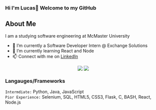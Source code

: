 ### Hi I'm Lucas👋 Welcome to my GitHub
<h2> About Me </h2>
<p>I am a studying software engineering at McMaster University</p>

* 🔭 I’m currently a Software Developer Intern @ Exchange Solutions
* 🌱 I’m currently learning React and Node
* 📫 Connect with me on <a href="https://www.linkedin.com/in/lucasichen/">LinkedIn</a>

<div align="center">
   <img align="center" src="https://github-readme-stats.vercel.app/api?username=lucasichen&count_private=true&show_icons=true&hide_rank=true" />
   <img align="center" src="https://github-readme-stats.vercel.app/api/top-langs/?username=lucasichen&layout=compact&hide=html,css,jupyter%20notebook" />
</div>

### Langauges/Frameworks
` Intermdiate: `
Python, Java, JavaScript <br />
` Pior Experience: `
Selenium, SQL, HTML5, CSS3, Flask, C, BASH, React, Node.js  <br />
<!--
**lucasichen/lucasichen** is a ✨ _special_ ✨ repository because its `README.md` (this file) appears on your GitHub profile.

